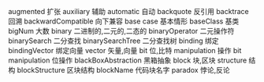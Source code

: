 augmented 扩张
auxiliary 辅助
automatic 自动
backquote 反引用
backtrace 回溯
backwardCompatible 向下兼容
base case 基本情形
baseClass 基类
bigNum 大数
binary 二进制的,二元的,二态的
binaryOperator 二元操作符
binarySearch 二分查找
binarySearchTree 二分查找树
binding 绑定
bindingVector 绑定向量
vector 矢量,向量
bit 位,比特
manipulation 操作
bit manipulation  位操作
blackBoxAbstraction 黑箱抽象
block 块,区块
structure 结构
blockStructure  区块结构
blockName 代码块名字
paradox 悖论,反论
